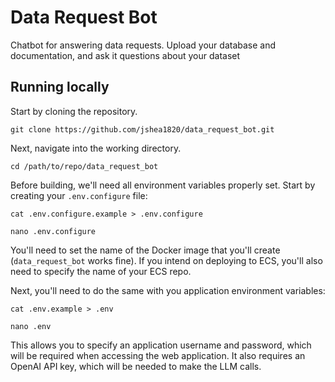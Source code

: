 # Data Request Bot
Chatbot for answering data requests. Upload your database and documentation, and ask it questions about your dataset

## Running locally
Start by cloning the repository.

`git clone https://github.com/jshea1820/data_request_bot.git`

Next, navigate into the working directory.

`cd /path/to/repo/data_request_bot`

Before building, we'll need all environment variables properly set. Start by creating
your ``.env.configure`` file:

`cat .env.configure.example > .env.configure`

`nano .env.configure`

You'll need to set the name of the Docker image that you'll create (``data_request_bot`` works fine). 
If you intend on deploying to ECS, you'll also need to specify the name of your ECS repo.

Next, you'll need to do the same with you application environment variables:

`cat .env.example > .env`

`nano .env`

This allows you to specify an application username and password, which will be required when accessing
the web application. It also requires an OpenAI API key, which will be needed to make the LLM calls.


